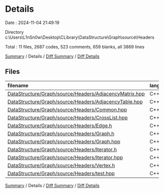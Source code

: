 # Details

Date : 2024-11-04 21:49:19

Directory c:\\Users\\L1nSn0w\\Desktop\\CLibrary\\DataStructure\\Graph\\source\\Headers

Total : 11 files,  2687 codes, 523 comments, 659 blanks, all 3869 lines

[Summary](results.md) / Details / [Diff Summary](diff.md) / [Diff Details](diff-details.md)

## Files
| filename | language | code | comment | blank | total |
| :--- | :--- | ---: | ---: | ---: | ---: |
| [DataStructure/Graph/source/Headers/AdjacencyMatrix.hpp](/DataStructure/Graph/source/Headers/AdjacencyMatrix.hpp) | C++ | 343 | 79 | 78 | 500 |
| [DataStructure/Graph/source/Headers/AdjacencyTable.hpp](/DataStructure/Graph/source/Headers/AdjacencyTable.hpp) | C++ | 381 | 70 | 90 | 541 |
| [DataStructure/Graph/source/Headers/Common.hpp](/DataStructure/Graph/source/Headers/Common.hpp) | C++ | 219 | 50 | 63 | 332 |
| [DataStructure/Graph/source/Headers/CrossList.hpp](/DataStructure/Graph/source/Headers/CrossList.hpp) | C++ | 464 | 97 | 94 | 655 |
| [DataStructure/Graph/source/Headers/Edge.h](/DataStructure/Graph/source/Headers/Edge.h) | C++ | 20 | 4 | 4 | 28 |
| [DataStructure/Graph/source/Headers/Graph.h](/DataStructure/Graph/source/Headers/Graph.h) | C++ | 157 | 44 | 53 | 254 |
| [DataStructure/Graph/source/Headers/Graph.hpp](/DataStructure/Graph/source/Headers/Graph.hpp) | C++ | 657 | 144 | 200 | 1,001 |
| [DataStructure/Graph/source/Headers/Iterator.h](/DataStructure/Graph/source/Headers/Iterator.h) | C++ | 49 | 4 | 13 | 66 |
| [DataStructure/Graph/source/Headers/Iterator.hpp](/DataStructure/Graph/source/Headers/Iterator.hpp) | C++ | 34 | 4 | 9 | 47 |
| [DataStructure/Graph/source/Headers/Vertex.h](/DataStructure/Graph/source/Headers/Vertex.h) | C++ | 27 | 5 | 8 | 40 |
| [DataStructure/Graph/source/Headers/test.hpp](/DataStructure/Graph/source/Headers/test.hpp) | C++ | 336 | 22 | 47 | 405 |

[Summary](results.md) / Details / [Diff Summary](diff.md) / [Diff Details](diff-details.md)
